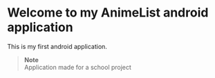 # Welcome to my AnimeList android application

This is my first android application.

> **Note**  
> Application made for a school project
